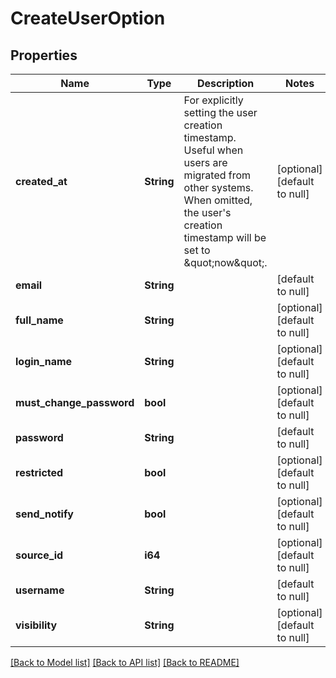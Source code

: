 # CreateUserOption

## Properties
Name | Type | Description | Notes
------------ | ------------- | ------------- | -------------
**created_at** | **String** | For explicitly setting the user creation timestamp. Useful when users are migrated from other systems. When omitted, the user&#39;s creation timestamp will be set to \&quot;now\&quot;. | [optional] [default to null]
**email** | **String** |  | [default to null]
**full_name** | **String** |  | [optional] [default to null]
**login_name** | **String** |  | [optional] [default to null]
**must_change_password** | **bool** |  | [optional] [default to null]
**password** | **String** |  | [default to null]
**restricted** | **bool** |  | [optional] [default to null]
**send_notify** | **bool** |  | [optional] [default to null]
**source_id** | **i64** |  | [optional] [default to null]
**username** | **String** |  | [default to null]
**visibility** | **String** |  | [optional] [default to null]

[[Back to Model list]](../README.md#documentation-for-models) [[Back to API list]](../README.md#documentation-for-api-endpoints) [[Back to README]](../README.md)


